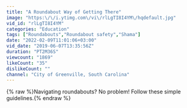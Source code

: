 ```yaml
---
title: "A Roundabout Way of Getting There"
image: "https:\/\/i.ytimg.com\/vi\/rlLgTI8I4YM\/hqdefault.jpg"
vid_id: "rlLgTI8I4YM"
categories: "Education"
tags: ["Roundabouts","Roundabout safety","Shama"]
date: "2022-02-09T11:01:06+03:00"
vid_date: "2019-06-07T13:35:56Z"
duration: "PT2M36S"
viewcount: "1869"
likeCount: "35"
dislikeCount: ""
channel: "City of Greenville, South Carolina"
---
```

{% raw %}Navigating roundabouts? No problem! Follow these simple guidelines.{% endraw %}
